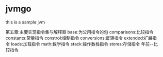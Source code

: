 # jvmgo
this is a sample jvm

第五章:主要实现指令集与解释器
   base:为公用指令的包
   comparisons:比较指令
   constants:常量指令
   constrol:控制指令
   conversions:反转指令
   extended:扩展指令
   loads:加载指令
   math:数学指令
   stack:操作数栈指令
   stores:存储指令
   年前--比较指令
